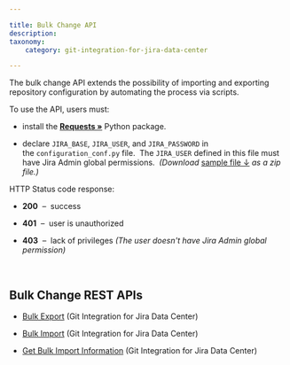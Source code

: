 ```yaml
---

title: Bulk Change API
description:
taxonomy:
    category: git-integration-for-jira-data-center

---
```


The bulk change API extends the possibility of importing and exporting repository configuration by automating the process via scripts.

To use the API, users must:

*   install the <a href='http://docs.python-requests.org/en/latest/user/install/#install' target='_blank'><b>Requests »</b></a> Python package.

*   declare `JIRA_BASE`, `JIRA_USER`, and `JIRA_PASSWORD` in the `configuration_conf.py` file.  The `JIRA_USER` defined in this file must have Jira Admin global permissions.  _(Download_ <a href='/wp-content/uploads/configuration_conf.zip'>sample file ↓</b></a> _as a zip file.)_


HTTP Status code response:

*   **200**  –  success

*   **401**  –  user is unauthorized

*   **403**  –  lack of privileges _(The user doesn't have Jira Admin global permission)_

&nbsp;

## Bulk Change REST APIs

*   [Bulk Export](/git-integration-for-jira-data-center/bulk-export-gij-self-managed/) (Git Integration for Jira Data Center)

*   [Bulk Import](/git-integration-for-jira-data-center/bulk-import-gij-self-managed/) (Git Integration for Jira Data Center)

*   [Get Bulk Import Information](/git-integration-for-jira-data-center/get-bulk-import-information-gij-self-managed/) 
(Git Integration for Jira Data Center)

